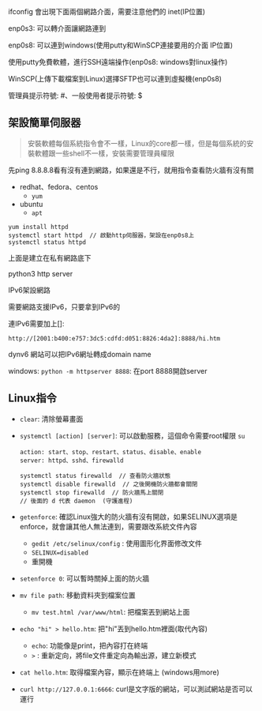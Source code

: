 ifconfig 會出現下面兩個網路介面，需要注意他們的 inet(IP位置)

enp0s3: 可以轉介面讓網路連到

enp0s8: 可以連到windows(使用putty和WinSCP連接要用的介面 IP位置)

使用putty免費軟體，進行SSH遠端操作(enp0s8: windows對linux操作)

WinSCP(上傳下載檔案到Linux)選擇SFTP也可以連到虛擬機(enp0s8)

管理員提示符號: #、一般使用者提示符號: $



## 架設簡單伺服器

> 安裝軟體每個系統指令會不一樣，Linux的core都一樣，但是每個系統的安裝軟體跟一些shell不一樣，安裝需要管理員權限

先ping 8.8.8.8看有沒有連到網路，如果還是不行，就用指令查看防火牆有沒有關

* redhat、fedora、centos
  * `yum`
* ubuntu
  * `apt`



```
yum install httpd
systemctl start httpd  // 啟動http伺服器，架設在enp0s8上
systemctl status httpd
```

上面是建立在私有網路底下

python3 http server

IPv6架設網路

需要網路支援IPv6，只要拿到IPv6的

連IPv6需要加上[]:

`http://[2001:b400:e757:3dc5:cdfd:d051:8826:4da2]:8888/hi.htm`

dynv6 網站可以把IPv6網址轉成domain name

windows: `python -m httpserver 8888`: 在port 8888開啟server



## Linux指令

* `clear`: 清除螢幕畫面

* `systemctl [action] [server]`: 可以啟動服務，這個命令需要root權限 `su`

  ```
  action: start、stop、restart、status、disable、enable
  server: httpd、sshd、firewalld
  
  systemctl status firewalld  // 查看防火牆狀態
  systemctl disable firewalld  // 之後開機防火牆都會關閉
  systemctl stop firewalld  // 防火牆馬上關閉
  // 後面的 d 代表 daemon  (守護進程)
  ```

  

* `getenforce`: 確認Linux強大的防火牆有沒有開啟，如果SELINUX選項是enforce，就會讓其他人無法連到，需要跟改系統文件內容

  * `gedit /etc/selinux/config` : 使用圖形化界面修改文件
  * `SELINUX=disabled`
  * 重開機

* `setenforce 0`: 可以暫時關掉上面的防火牆

* `mv file path`: 移動資料夾到檔案位置
  * `mv test.html /var/www/html`: 把檔案丟到網站上面
* `echo "hi" > hello.htm`: 把"hi"丟到hello.htm裡面(取代內容)
  
  * `echo`: 功能像是print，把內容打在終端 
  * `>` : 重新定向，將file文件重定向為輸出源，建立新模式
* `cat hello.htm`: 取得檔案內容，顯示在終端上 (windows用more)
* `curl http://127.0.0.1:6666`: curl是文字版的網站，可以測試網站是否可以運行

  


